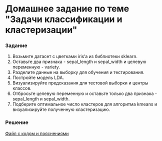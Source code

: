 # Домашнее задание по теме "Задачи классификации и кластеризации"

### Задание
1. Возьмите датасет с цветками iris’а из библиотеки sklearn.
2. Оставьте два признака - sepal_length и sepal_width и целевую переменную - variety.
3. Разделите данные на выборку для обучения и тестирования.
4. Постройте модель LDA.
5. Визуализируйте предсказания для тестовой выборки и центры классов.
6. Отбросьте целевую переменную и оставьте только два признака - sepal_length и sepal_width.
7. Подберите оптимальное число кластеров для алгоритма kmeans и визуализируйте полученную кластеризацию.

### Решение
[Файл с кодом и пояснениями](/Projects/02_Python_statistics/05_Classification_and_clustering/Solution.ipynb)
